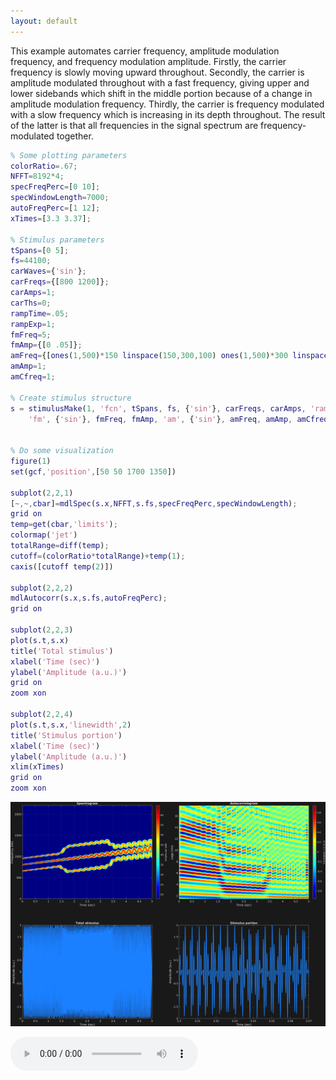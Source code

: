 ```yaml
---
layout: default
---
```

This example automates carrier frequency, amplitude modulation frequency, and frequency modulation amplitude. Firstly, the carrier frequency is slowly moving upward throughout. Secondly, the carrier is amplitude modulated throughout with a fast frequency, giving upper and lower sidebands which shift in the middle portion because of a change in amplitude modulation frequency. Thirdly, the carrier is frequency modulated with a slow frequency which is increasing in its depth throughout. The result of the latter is that all frequencies in the signal spectrum are frequency-modulated together.

```matlab
% Some plotting parameters
colorRatio=.67;
NFFT=8192*4;
specFreqPerc=[0 10];
specWindowLength=7000;
autoFreqPerc=[1 12];
xTimes=[3.3 3.37];

% Stimulus parameters
tSpans=[0 5];
fs=44100;
carWaves={'sin'};
carFreqs={[800 1200]};
carAmps=1;
carThs=0;
rampTime=.05;
rampExp=1;
fmFreq=5;
fmAmp={[0 .05]};
amFreq={[ones(1,500)*150 linspace(150,300,100) ones(1,500)*300 linspace(300,150,100) ones(1,500)*150]};
amAmp=1;
amCfreq=1;

% Create stimulus structure
s = stimulusMake(1, 'fcn', tSpans, fs, {'sin'}, carFreqs, carAmps, 'ramp', rampTime, rampExp, ...
    'fm', {'sin'}, fmFreq, fmAmp, 'am', {'sin'}, amFreq, amAmp, amCfreq);


% Do some visualization
figure(1)
set(gcf,'position',[50 50 1700 1350])

subplot(2,2,1)
[~,~,cbar]=mdlSpec(s.x,NFFT,s.fs,specFreqPerc,specWindowLength);
grid on
temp=get(cbar,'limits');
colormap('jet')
totalRange=diff(temp);
cutoff=(colorRatio*totalRange)+temp(1);
caxis([cutoff temp(2)])

subplot(2,2,2)
mdlAutocorr(s.x,s.fs,autoFreqPerc);
grid on

subplot(2,2,3)
plot(s.t,s.x)
title('Total stimulus')
xlabel('Time (sec)')
ylabel('Amplitude (a.u.)')
grid on
zoom xon

subplot(2,2,4)
plot(s.t,s.x,'linewidth',2)
title('Stimulus portion')
xlabel('Time (sec)')
ylabel('Amplitude (a.u.)')
xlim(xTimes)
grid on
zoom xon
```

![](pics/freqAndAmpModAutomate2.png)

![](sounds/freqAndAmpModAutomate2.mp3)
